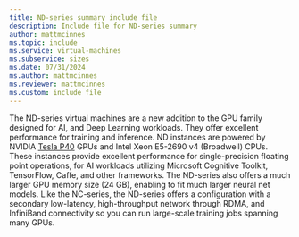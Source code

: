 ```yaml
---
title: ND-series summary include file
description: Include file for ND-series summary
author: mattmcinnes
ms.topic: include
ms.service: virtual-machines
ms.subservice: sizes
ms.date: 07/31/2024
ms.author: mattmcinnes
ms.reviewer: mattmcinnes
ms.custom: include file
---
```

The ND-series virtual machines are a new addition to the GPU family designed for AI, and Deep Learning workloads. They offer excellent performance for training and inference. ND instances are powered by NVIDIA [Tesla P40](https://images.nvidia.com/content/pdf/tesla/184427-Tesla-P40-Datasheet-NV-Final-Letter-Web.pdf) GPUs and Intel Xeon E5-2690 v4 (Broadwell) CPUs. These instances provide excellent performance for single-precision floating point operations, for AI workloads utilizing Microsoft Cognitive Toolkit, TensorFlow, Caffe, and other frameworks. The ND-series also offers a much larger GPU memory size (24 GB), enabling to fit much larger neural net models. Like the NC-series, the ND-series offers a configuration with a secondary low-latency, high-throughput network through RDMA, and InfiniBand connectivity so you can run large-scale training jobs spanning many GPUs.
